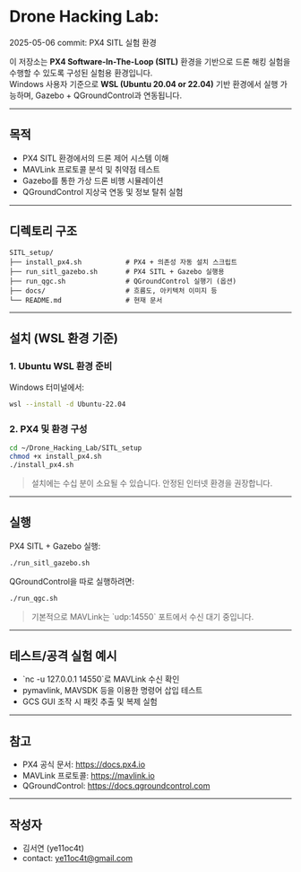# Drone Hacking Lab:

2025-05-06 commit:
PX4 SITL 실험 환경

이 저장소는 **PX4 Software-In-The-Loop (SITL)** 환경을 기반으로 드론 해킹 실험을 수행할 수 있도록 구성된 실험용 환경입니다.  
Windows 사용자 기준으로 **WSL (Ubuntu 20.04 or 22.04)** 기반 환경에서 실행 가능하며, Gazebo + QGroundControl과 연동됩니다.

---

## 목적

- PX4 SITL 환경에서의 드론 제어 시스템 이해
- MAVLink 프로토콜 분석 및 취약점 테스트
- Gazebo를 통한 가상 드론 비행 시뮬레이션
- QGroundControl 지상국 연동 및 정보 탈취 실험

---

## 디렉토리 구조

```
SITL_setup/
├── install_px4.sh           # PX4 + 의존성 자동 설치 스크립트
├── run_sitl_gazebo.sh       # PX4 SITL + Gazebo 실행용
├── run_qgc.sh               # QGroundControl 실행기 (옵션)
├── docs/                    # 흐름도, 아키텍처 이미지 등
└── README.md                # 현재 문서
```

---

##  설치 (WSL 환경 기준)

### 1. Ubuntu WSL 환경 준비
Windows 터미널에서:

```bash
wsl --install -d Ubuntu-22.04
```

### 2. PX4 및 환경 구성

```bash
cd ~/Drone_Hacking_Lab/SITL_setup
chmod +x install_px4.sh
./install_px4.sh
```

> 설치에는 수십 분이 소요될 수 있습니다. 안정된 인터넷 환경을 권장합니다.

---

## 실행

PX4 SITL + Gazebo 실행:
```bash
./run_sitl_gazebo.sh
```

QGroundControl을 따로 실행하려면:
```bash
./run_qgc.sh
```

> 기본적으로 MAVLink는 \`udp:14550\` 포트에서 수신 대기 중입니다.

---

## 테스트/공격 실험 예시

- \`nc -u 127.0.0.1 14550\`로 MAVLink 수신 확인
- pymavlink, MAVSDK 등을 이용한 명령어 삽입 테스트
- GCS GUI 조작 시 패킷 추출 및 복제 실험

---

## 참고

- PX4 공식 문서: https://docs.px4.io
- MAVLink 프로토콜: https://mavlink.io
- QGroundControl: https://docs.qgroundcontrol.com

---

## 작성자

- 김서연 (ye11oc4t)  
- contact: ye11oc4t@gmail.com
